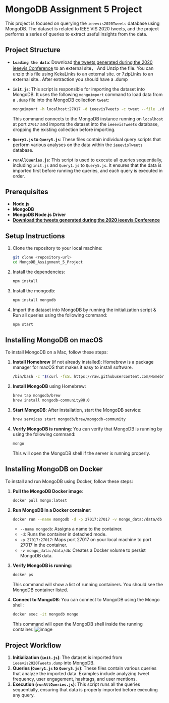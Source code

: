 # MongoDB Assignment 5 Project

This project is focused on querying the `ieeevis2020Tweets` database using MongoDB. The dataset is related to IEEE VIS 2020 tweets, and the project performs a series of queries to extract useful insights from the data.

## Project Structure
- **`Loading the data`**: Download [the tweets generated during the 2020 ieeevis Conference](https://johnguerra.co/viz/influentials/ieeevis2020/ieeevis2020Tweets.dump.bz2)
 to an external site， And Unzip the file. You can unzip this file using KekaLinks to an external site. or 7zipLinks to an external site.. After extraction you should have a .dump  
- **`init.js`**: This script is responsible for importing the dataset into MongoDB. It uses the following `mongoimport` command to load data from a `.dump` file into the MongoDB collection `tweet`:
  ```bash
  mongoimport -h localhost:27017 -d ieeevisTweets -c tweet --file ./db/ieeevis2020Tweets.dump --drop
  ```
  This command connects to the MongoDB instance running on `localhost` at port `27017` and imports the dataset into the `ieeevisTweets` database, dropping the existing collection before importing.

- **`Query1.js` to `Query5.js`**: These files contain individual query scripts that perform various analyses on the data within the `ieeevisTweets` database.

- **`runAllQueries.js`**: This script is used to execute all queries sequentially, including `init.js` and `Query1.js` to `Query5.js`. It ensures that the data is imported first before running the queries, and each query is executed in order.

## Prerequisites

- **Node.js** 
- **MongoDB** 
- **MongoDB Node.js Driver**
- [**Download the tweets generated during the 2020 ieeevis Conference**](https://johnguerra.co/viz/influentials/ieeevis2020/ieeevis2020Tweets.dump.bz2)

## Setup Instructions

1. Clone the repository to your local machine:
   ```bash
   git clone <repository-url>
   cd MongoDB_Assignment_5_Project
   ```

2. Install the dependencies:
   ```bash
   npm install
   ```
3. Install the mongodb:
   ```bash
   npm install mongodb
   ```  
4. Import the dataset into MongoDB by running the initialization script & Run all queries using the following command:
   ```bash
   npm start
   ```

## Installing MongoDB on macOS

To install MongoDB on a Mac, follow these steps:

1. **Install Homebrew** (if not already installed):
   Homebrew is a package manager for macOS that makes it easy to install software.
   ```bash
   /bin/bash -c "$(curl -fsSL https://raw.githubusercontent.com/Homebrew/install/HEAD/install.sh)"
   ```

2. **Install MongoDB** using Homebrew:
   ```bash
   brew tap mongodb/brew
   brew install mongodb-community@8.0
   ```

3. **Start MongoDB**:
   After installation, start the MongoDB service:
   ```bash
   brew services start mongodb/brew/mongodb-community
   ```

4. **Verify MongoDB is running**:
   You can verify that MongoDB is running by using the following command:
   ```bash
   mongo
   ```
   This will open the MongoDB shell if the server is running properly.
## Installing MongoDB on Docker

To install and run MongoDB using Docker, follow these steps:

1. **Pull the MongoDB Docker image**:
   ```bash
   docker pull mongo:latest
   ```

2. **Run MongoDB in a Docker container**:
   ```bash
   docker run --name mongodb -d -p 27017:27017 -v mongo_data:/data/db mongo:latest
   ```
   - `--name mongodb`: Assigns a name to the container.
   - `-d`: Runs the container in detached mode.
   - `-p 27017:27017`: Maps port 27017 on your local machine to port 27017 in the container.
   - `-v mongo_data:/data/db`: Creates a Docker volume to persist MongoDB data.

3. **Verify MongoDB is running**:
   ```bash
   docker ps
   ```
   This command will show a list of running containers. You should see the MongoDB container listed.

4. **Connect to MongoDB**:
   You can connect to MongoDB using the Mongo shell:
   ```bash
   docker exec -it mongodb mongo
   ```
   This command will open the MongoDB shell inside the running container.
![image](https://github.com/user-attachments/assets/076370a8-310a-4b50-85a2-633bd0c55120)

## Project Workflow

1. **Initialization (`init.js`)**: The dataset is imported from `ieeevis2020Tweets.dump` into MongoDB.
2. **Queries (`Query1.js` to `Query5.js`)**: These files contain various queries that analyze the imported data. Examples include analyzing tweet frequency, user engagement, hashtags, and user mentions.
3. **Execution (`runAllQueries.js`)**: This script runs all the queries sequentially, ensuring that data is properly imported before executing any query.
